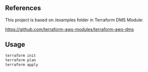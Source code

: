 #

## References

This project is based on /examples folder in Terraform DMS Module:

https://github.com/terraform-aws-modules/terraform-aws-dms

## Usage

```bash
terraform init
terraform plan
terraform apply
```

